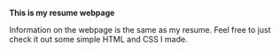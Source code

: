 **This is my resume webpage**

Information on the webpage is the same as my resume. Feel free to just check it out some simple HTML and CSS I made.
